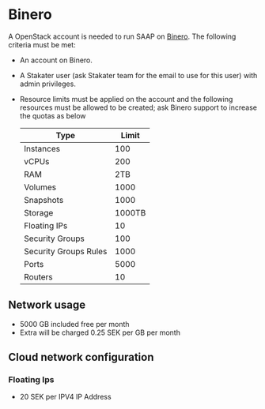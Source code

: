 # Binero

A OpenStack account is needed to run SAAP on [Binero](https://binero.com/en/). The following criteria must be met:

- An account on Binero.
- A Stakater user (ask Stakater team for the email to use for this user) with admin privileges.
- Resource limits must be applied on the account and the following resources must be allowed to be created; ask Binero support to increase the quotas as below

  | Type | Limit |
  |---|---|
  | Instances | 100 |
  | vCPUs | 200 |
  | RAM | 2TB |
  | Volumes | 1000 |
  | Snapshots | 1000 |
  | Storage | 1000TB |
  | Floating IPs | 10 |
  | Security Groups | 100 |
  | Security Groups Rules | 1000 |
  | Ports  | 5000 |
  | Routers | 10 |

## Network usage

- 5000 GB included free per month
- Extra will be charged 0.25 SEK per GB per month

## Cloud network configuration

### Floating Ips

- 20 SEK per IPV4 IP Address
